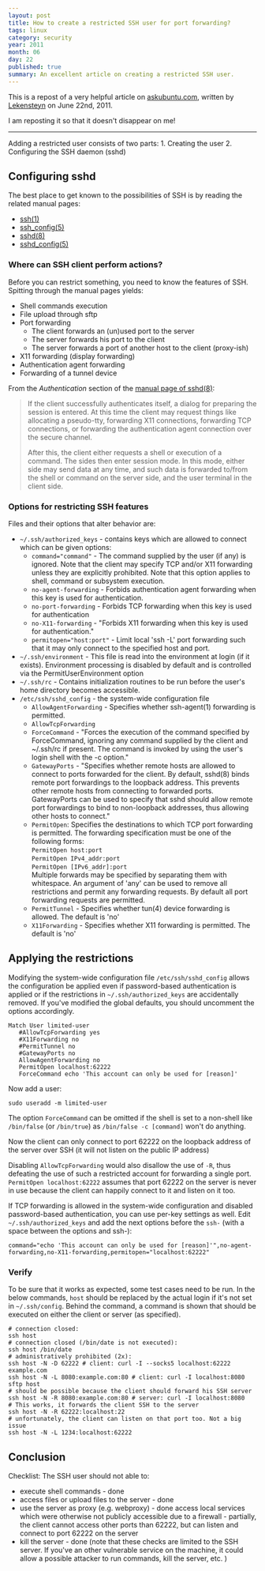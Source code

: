 ```yaml
---
layout: post
title: How to create a restricted SSH user for port forwarding?
tags: linux
category: security
year: 2011
month: 06
day: 22
published: true
summary: An excellent article on creating a restricted SSH user.
---
```


This is a repost of a very helpful article on [askubuntu.com](http://askubuntu.com/questions/48129/how-to-create-a-restricted-ssh-user-for-port-forwarding), written by [Lekensteyn](http://askubuntu.com/users/6969/lekensteyn) on June 22nd, 2011. 

I am reposting it so that it doesn't disappear on me!

-----

Adding a restricted user consists of two parts: 1. Creating the user 2. Configuring the SSH daemon (sshd)

## Configuring sshd

The best place to get known to the possibilities of SSH is by reading the related manual pages:

 * [ssh(1)](http://manpages.ubuntu.com/manpages/natty/en/man1/ssh.1.html)
 * [ssh_config(5)](http://manpages.ubuntu.com/manpages/natty/en/man5/ssh_config.5.html)
 * [sshd(8)](http://manpages.ubuntu.com/manpages/natty/en/man8/sshd.8.html)
 * [sshd_config(5)](http://manpages.ubuntu.com/manpages/natty/en/man5/sshd_config.5.html)

### Where can SSH client perform actions?

Before you can restrict something, you need to know the features of SSH. Spitting through the manual pages yields:

 * Shell commands execution
 * File upload through sftp
 * Port forwarding
   * The client forwards an (un)used port to the server
   * The server forwards his port to the client
   * The server forwards a port of another host to the client (proxy-ish)
 * X11 forwarding (display forwarding)
 * Authentication agent forwarding
 * Forwarding of a tunnel device

From the _Authentication_ section of the [manual page of sshd(8)](http://manpages.ubuntu.com/manpages/natty/en/man8/sshd.8.html):

> If the client successfully authenticates itself, a dialog for preparing the session is entered.
> At this time the client may request things like allocating a pseudo-tty, forwarding X11 connections, forwarding TCP connections, or forwarding the authentication agent connection over the secure channel.
>
> After this, the client either requests a shell or execution of a command. 
> The sides then enter session mode. 
> In this mode, either side may send data at any time, and such data is forwarded to/from the shell or command on the server side, and the user terminal in the client side.

### Options for restricting SSH features

Files and their options that alter behavior are:

 * ``~/.ssh/authorized_keys`` - contains keys which are allowed to connect which can be given options:
   * ``command="command"`` - The command supplied by the user (if any) is ignored. Note that the client may specify TCP and/or X11 forwarding unless they are explicitly prohibited. Note that this option applies to shell, command or subsystem execution.
   * ``no-agent-forwarding`` - Forbids authentication agent forwarding when this key is used for authentication.
   * ``no-port-forwarding`` - Forbids TCP forwarding when this key is used for authentication
   * ``no-X11-forwarding`` - "Forbids X11 forwarding when this key is used for authentication."
   * ``permitopen="host:port"`` - Limit local 'ssh -L' port forwarding such that it may only connect to the specified host and port.
 * ``~/.ssh/environment`` - This file is read into the environment at login (if it exists). Environment processing is disabled by default and is controlled via the PermitUserEnvironment option
 * ``~/.ssh/rc`` - Contains initialization routines to be run before the user's home directory becomes accessible.
 * ``/etc/ssh/sshd_config`` - the system-wide configuration file
   * ``AllowAgentForwarding`` - Specifies whether ssh-agent(1) forwarding is permitted.
   * ``AllowTcpForwarding``
   * ``ForceCommand`` - "Forces the execution of the command specified by ForceCommand, ignoring any command supplied by the client and ~/.ssh/rc if present. The command is invoked by using the user's login shell with the -c option."
   * ``GatewayPorts`` - "Specifies whether remote hosts are allowed to connect to ports forwarded for the client. By default, sshd(8) binds remote port forwardings to the loopback address. This prevents other remote hosts from connecting to forwarded ports. GatewayPorts can be used to specify that sshd should allow remote port forwardings to bind to non-loopback addresses, thus allowing other hosts to connect."
   * ``PermitOpen``: Specifies the destinations to which TCP port forwarding is permitted. The forwarding specification must be one of the following forms: <br/>
     ``PermitOpen host:port`` <br/>
     ``PermitOpen IPv4_addr:port`` <br/>
     ``PermitOpen [IPv6_addr]:port`` <br/>
     Multiple forwards may be specified by separating them with whitespace. An argument of 'any' can be used to remove all restrictions and permit any forwarding requests. By default all port forwarding requests are permitted.
   * ``PermitTunnel`` - Specifies whether tun(4) device forwarding is allowed. The default is 'no'
   * ``X11Forwarding`` - Specifies whether X11 forwarding is permitted. The default is 'no'

## Applying the restrictions

Modifying the system-wide configuration file ``/etc/ssh/sshd_config`` allows the configuration be applied even if password-based authentication is applied or if the restrictions in ``~/.ssh/authorized_keys`` are accidentally removed. 
If you've modified the global defaults, you should uncomment the options accordingly.

```
Match User limited-user
   #AllowTcpForwarding yes
   #X11Forwarding no
   #PermitTunnel no
   #GatewayPorts no
   AllowAgentForwarding no
   PermitOpen localhost:62222
   ForceCommand echo 'This account can only be used for [reason]'
```

Now add a user:

```
sudo useradd -m limited-user
```

The option ``ForceCommand`` can be omitted if the shell is set to a non-shell like ``/bin/false`` (or ``/bin/true``) as ``/bin/false -c [command]`` won't do anything.

Now the client can only connect to port 62222 on the loopback address of the server over SSH (it will not listen on the public IP address)

Disabling ``AllowTcpForwarding`` would also disallow the use of ``-R``, thus defeating the use of such a restricted account for forwarding a single port. ``PermitOpen localhost:62222`` assumes that port 62222 on the server is never in use because the client can happily connect to it and listen on it too.

If TCP forwarding is allowed in the system-wide configuration and disabled password-based authentication, you can use per-key settings as well. Edit ``~/.ssh/authorized_keys`` and add the next options before the ``ssh-`` (with a space between the options and ssh-):

```
command="echo 'This account can only be used for [reason]'",no-agent-forwarding,no-X11-forwarding,permitopen="localhost:62222"
```

### Verify

To be sure that it works as expected, some test cases need to be run. 
In the below commands, ``host`` should be replaced by the actual login if it's not set in ``~/.ssh/config``. 
Behind the command, a command is shown that should be executed on either the client or server (as specified).

```
# connection closed:
ssh host
# connection closed (/bin/date is not executed):
ssh host /bin/date
# administratively prohibited (2x):
ssh host -N -D 62222 # client: curl -I --socks5 localhost:62222 example.com
ssh host -N -L 8080:example.com:80 # client: curl -I localhost:8080
sftp host
# should be possible because the client should forward his SSH server
ssh host -N -R 8080:example.com:80 # server: curl -I localhost:8080
# This works, it forwards the client SSH to the server
ssh host -N -R 62222:localhost:22
# unfortunately, the client can listen on that port too. Not a big issue
ssh host -N -L 1234:localhost:62222
```

## Conclusion

Checklist: The SSH user should not able to:

 * execute shell commands - done
 * access files or upload files to the server - done
 * use the server as proxy (e.g. webproxy) - done
access local services which were otherwise not publicly accessible due to a firewall - partially, the client cannot access other ports than 62222, but can listen and connect to port 62222 on the server
 * kill the server - done (note that these checks are limited to the SSH server. If you've an other vulnerable service on the machine, it could allow a possible attacker to run commands, kill the server, etc. )

